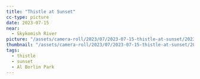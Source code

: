 ```yaml
---
title: "Thistle at Sunset"
cc-type: picture
date: 2023-07-15
near:
  - Skykomish River
picture: "/assets/camera-roll/2023/07/2023-07-15-thistle-at-sunset/20230716_040427057_iOS.jpg"
thumbnail: "/assets/camera-roll/2023/07/2023-07-15-thistle-at-sunset/20230716_040427057_iOS-thumbnail.jpg"
tags:
  - thistle
  - sunset
  - Al Borlin Park
---
```

